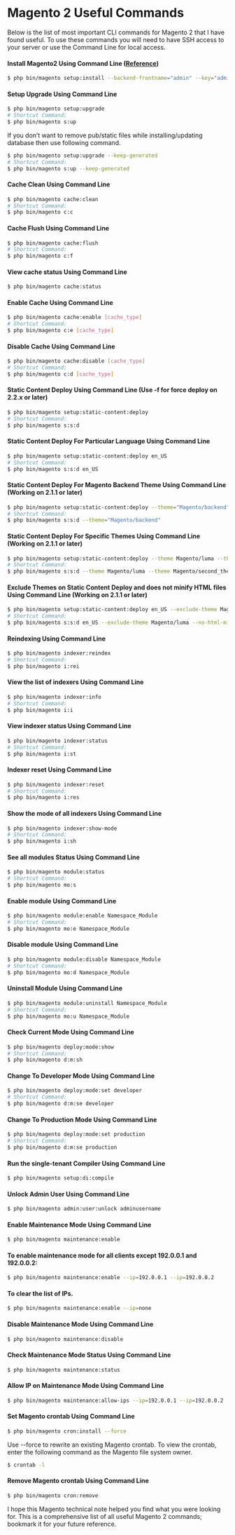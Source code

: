 # Magento 2 Useful Commands
Below is the list of most important CLI commands for Magento 2 that I have found useful. To use these commands you will need to have SSH access to your server or use the Command Line for local access.
#### Install Magento2 Using Command Line ([Reference](https://devdocs.magento.com/guides/v2.2/install-gde/install/cli/install-cli-install.html))
```sh
$ php bin/magento setup:install --backend-frontname="admin" --key="admin" --session-save="files" --db-host="localhost" --db-name="magento_2_db" --db-user="root" --db-password="root" --base-url="http://local.magento.com/" --base-url-secure="https://local.magento2.com/" --admin-user="admin" --admin-password="admin123" --admin-email="admin@example.com" --admin-firstname="Admin" --admin-lastname="Admin"
```
#### Setup Upgrade Using Command Line
```sh
$ php bin/magento setup:upgrade
# Shortcut Command:
$ php bin/magento s:up
```
If you don’t want to remove pub/static files while installing/updating database then use following command.
```sh
$ php bin/magento setup:upgrade --keep-generated
# Shortcut Command:
$ php bin/magento s:up --keep-generated
```
#### Cache Clean Using Command Line
```sh
$ php bin/magento cache:clean
# Shortcut Command:
$ php bin/magento c:c
```
#### Cache Flush Using Command Line
```sh
$ php bin/magento cache:flush
# Shortcut Command:
$ php bin/magento c:f
```
#### View cache status Using Command Line
```sh
$ php bin/magento cache:status
```
#### Enable Cache Using Command Line
```sh
$ php bin/magento cache:enable [cache_type]
# Shortcut Command:
$ php bin/magento c:e [cache_type]
```
#### Disable Cache Using Command Line
```sh
$ php bin/magento cache:disable [cache_type]
# Shortcut Command:
$ php bin/magento c:d [cache_type]
```
#### Static Content Deploy Using Command Line (Use -f for force deploy on 2.2.x or later)
```sh
$ php bin/magento setup:static-content:deploy
# Shortcut Command:
$ php bin/magento s:s:d
```
#### Static Content Deploy For Particular Language Using Command Line
```sh
$ php bin/magento setup:static-content:deploy en_US
# Shortcut Command:
$ php bin/magento s:s:d en_US
```
#### Static Content Deploy For Magento Backend Theme Using Command Line (Working on 2.1.1 or later)
```sh
$ php bin/magento setup:static-content:deploy --theme="Magento/backend"
# Shortcut Command:
$ php bin/magento s:s:d --theme="Magento/backend"
```
#### Static Content Deploy For Specific Themes Using Command Line (Working on 2.1.1 or later)
```sh
$ php bin/magento setup:static-content:deploy --theme Magento/luma --theme Magento/second_theme
# Shortcut Command:
$ php bin/magento s:s:d --theme Magento/luma --theme Magento/second_theme
```
#### Exclude Themes on Static Content Deploy and does not minify HTML files Using Command Line (Working on 2.1.1 or later)
```sh
$ php bin/magento setup:static-content:deploy en_US --exclude-theme Magento/luma --no-html-minify
# Shortcut Command:
$ php bin/magento s:s:d en_US --exclude-theme Magento/luma --no-html-minify
```
#### Reindexing Using Command Line
```sh
$ php bin/magento indexer:reindex
# Shortcut Command:
$ php bin/magento i:rei
```
#### View the list of indexers Using Command Line
```sh
$ php bin/magento indexer:info
# Shortcut Command:
$ php bin/magento i:i
```
#### View indexer status Using Command Line
```sh
$ php bin/magento indexer:status
# Shortcut Command:
$ php bin/magento i:st
```
#### Indexer reset Using Command Line
```sh
$ php bin/magento indexer:reset
# Shortcut Command:
$ php bin/magento i:res
```
#### Show the mode of all indexers Using Command Line
```sh
$ php bin/magento indexer:show-mode
# Shortcut Command:
$ php bin/magento i:sh
```
#### See all modules Status Using Command Line
```sh
$ php bin/magento module:status
# Shortcut Command:
$ php bin/magento mo:s
```
#### Enable module Using Command Line
```sh
$ php bin/magento module:enable Namespace_Module
# Shortcut Command:
$ php bin/magento mo:e Namespace_Module
```
#### Disable module Using Command Line
```sh
$ php bin/magento module:disable Namespace_Module
# Shortcut Command:
$ php bin/magento mo:d Namespace_Module
```
#### Uninstall Module Using Command Line
```sh
$ php bin/magento module:uninstall Namespace_Module
# Shortcut Command:
$ php bin/magento mo:u Namespace_Module
```
#### Check Current Mode Using Command Line
```sh
$ php bin/magento deploy:mode:show
# Shortcut Command:
$ php bin/magento d:m:sh
```
#### Change To Developer Mode Using Command Line
```sh
$ php bin/magento deploy:mode:set developer
# Shortcut Command:
$ php bin/magento d:m:se developer
```
#### Change To Production Mode Using Command Line
```sh
$ php bin/magento deploy:mode:set production
# Shortcut Command:
$ php bin/magento d:m:se production
```
#### Run the single-tenant Compiler Using Command Line
```sh
$ php bin/magento setup:di:compile
```
#### Unlock Admin User Using Command Line
```sh
$ php bin/magento admin:user:unlock adminusername
```
#### Enable Maintenance Mode Using Command Line
```sh
$ php bin/magento maintenance:enable
```
#### To enable maintenance mode for all clients except 192.0.0.1 and 192.0.0.2:
```sh
$ php bin/magento maintenance:enable --ip=192.0.0.1 --ip=192.0.0.2
```
#### To clear the list of IPs.
```sh
$ php bin/magento maintenance:enable --ip=none
```
#### Disable Maintenance Mode Using Command Line
```sh
$ php bin/magento maintenance:disable
```
#### Check Maintenance Mode Status Using Command Line
```sh
$ php bin/magento maintenance:status
```
#### Allow IP on Maintenance Mode Using Command Line
```sh
$ php bin/magento maintenance:allow-ips --ip=192.0.0.1 --ip=192.0.0.2
```
#### Set Magento crontab Using Command Line
```sh
$ php bin/magento cron:install --force
```
Use --force to rewrite an existing Magento crontab.
To view the crontab, enter the following command as the Magento file system owner.
```sh
$ crontab -l
```
#### Remove Magento crontab Using Command Line
```sh
$ php bin/magento cron:remove
```
I hope this Magento technical note helped you find what you were looking for. This is a comprehensive list of all useful Magento 2 commands; bookmark it for your future reference.